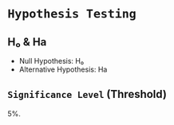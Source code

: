 # `Hypothesis Testing`

## H₀ & Ha
- Null Hypothesis: H₀
- Alternative Hypothesis: Ha

## `Significance Level` (Threshold)

5%.